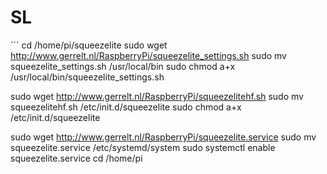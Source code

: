 # SL
´´´
cd /home/pi/squeezelite
sudo wget http://www.gerrelt.nl/RaspberryPi/squeezelite_settings.sh
sudo mv squeezelite_settings.sh /usr/local/bin
sudo chmod a+x /usr/local/bin/squeezelite_settings.sh
 
sudo wget http://www.gerrelt.nl/RaspberryPi/squeezelitehf.sh
sudo mv squeezelitehf.sh /etc/init.d/squeezelite
sudo chmod a+x /etc/init.d/squeezelite
 
sudo wget http://www.gerrelt.nl/RaspberryPi/squeezelite.service
sudo mv squeezelite.service /etc/systemd/system
sudo systemctl enable squeezelite.service 
cd /home/pi
```
